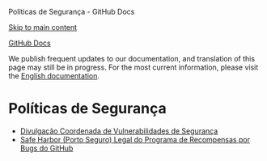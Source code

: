 Políticas de Segurança - GitHub Docs

[Skip to main content](#main-content)

[](/pt)[GitHub Docs](/pt)

We publish frequent updates to our documentation, and translation of this page may still be in progress. For the most current information, please visit the [English documentation](/en).

Políticas de Segurança
==========

* [Divulgação Coordenada de Vulnerabilidades de Segurança](/pt/site-policy/security-policies/coordinated-disclosure-of-security-vulnerabilities)
* [Safe Harbor (Porto Seguro) Legal do Programa de Recompensas por Bugs do GitHub](/pt/site-policy/security-policies/github-bug-bounty-program-legal-safe-harbor)
